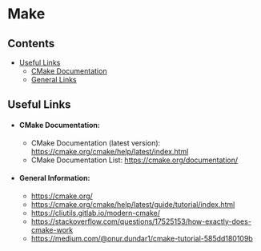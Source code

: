 # Make

## Contents
- [Useful Links](#useful-links)
    - [CMake Documentation](#cmake-documentation)
    - [General Links](#general-links)

## Useful Links
- #### CMake Documentation:
    - CMake Documentation (latest version): <https://cmake.org/cmake/help/latest/index.html>
    - CMake Documentation List: <https://cmake.org/documentation/>
- #### General Information:
    - <https://cmake.org/>
    - <https://cmake.org/cmake/help/latest/guide/tutorial/index.html>
    - <https://cliutils.gitlab.io/modern-cmake/>
    - <https://stackoverflow.com/questions/17525153/how-exactly-does-cmake-work>
    - <https://medium.com/@onur.dundar1/cmake-tutorial-585dd180109b>